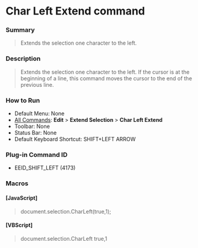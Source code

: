 # Char Left Extend command

### Summary

> Extends the selection one character to the left.

### Description

> Extends the selection one character to the left. If the cursor is at the
> beginning of a line, this command moves the cursor to the end of the
> previous line.

### How to Run

- Default Menu: None
- [All Commands](../tools/all_commands): **Edit** \> **Extend Selection**
\> **Char Left Extend**
- Toolbar: None
- Status Bar: None
- Default Keyboard Shortcut: SHIFT+LEFT ARROW

### Plug-in Command ID

- EEID\_SHIFT\_LEFT (4173)

### Macros

#### \[JavaScript\]

> document.selection.CharLeft(true,1);

#### \[VBScript\]

> document.selection.CharLeft true,1
